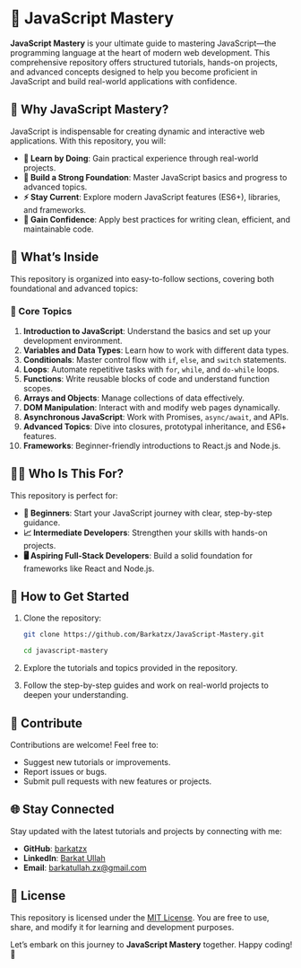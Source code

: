 # 🌟 JavaScript Mastery

**JavaScript Mastery** is your ultimate guide to mastering JavaScript—the programming language at the heart of modern web development. This comprehensive repository offers structured tutorials, hands-on projects, and advanced concepts designed to help you become proficient in JavaScript and build real-world applications with confidence.

## 🎯 Why JavaScript Mastery?

JavaScript is indispensable for creating dynamic and interactive web applications. With this repository, you will:

- **🌱 Learn by Doing**: Gain practical experience through real-world projects.
- **🧱 Build a Strong Foundation**: Master JavaScript basics and progress to advanced topics.
- **⚡ Stay Current**: Explore modern JavaScript features (ES6+), libraries, and frameworks.
- **💪 Gain Confidence**: Apply best practices for writing clean, efficient, and maintainable code.

## 📂 What’s Inside

This repository is organized into easy-to-follow sections, covering both foundational and advanced topics:

### 🔑 Core Topics

1. **Introduction to JavaScript**: Understand the basics and set up your development environment.
2. **Variables and Data Types**: Learn how to work with different data types.
3. **Conditionals**: Master control flow with `if`, `else`, and `switch` statements.
4. **Loops**: Automate repetitive tasks with `for`, `while`, and `do-while` loops.
5. **Functions**: Write reusable blocks of code and understand function scopes.
6. **Arrays and Objects**: Manage collections of data effectively.
7. **DOM Manipulation**: Interact with and modify web pages dynamically.
8. **Asynchronous JavaScript**: Work with Promises, `async/await`, and APIs.
9. **Advanced Topics**: Dive into closures, prototypal inheritance, and ES6+ features.
10. **Frameworks**: Beginner-friendly introductions to React.js and Node.js.

## 👩‍💻 Who Is This For?

This repository is perfect for:

- **👶 Beginners**: Start your JavaScript journey with clear, step-by-step guidance.
- **📈 Intermediate Developers**: Strengthen your skills with hands-on projects.
- **🖥️ Aspiring Full-Stack Developers**: Build a solid foundation for frameworks like React and Node.js.

## 🚀 How to Get Started

1. Clone the repository:

   ```bash
   git clone https://github.com/Barkatzx/JavaScript-Mastery.git

   cd javascript-mastery
   ```

2. Explore the tutorials and topics provided in the repository.

3. Follow the step-by-step guides and work on real-world projects to deepen your understanding.

## 🤝 Contribute

Contributions are welcome! Feel free to:

- Suggest new tutorials or improvements.
- Report issues or bugs.
- Submit pull requests with new features or projects.

## 🌐 Stay Connected

Stay updated with the latest tutorials and projects by connecting with me:

- **GitHub**: [barkatzx](https://github.com/barkatzx)
- **LinkedIn**: [Barkat Ullah](https://linkedin.com/in/barkatzx)
- **Email**: [barkatullah.zx@gmail.com](mailto:barkatullah.zx@gmail.com)

## 📜 License

This repository is licensed under the [MIT License](LICENSE). You are free to use, share, and modify it for learning and development purposes.

Let’s embark on this journey to **JavaScript Mastery** together. Happy coding! 🎉
